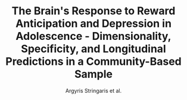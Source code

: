 ---
author: Argyris Stringaris et al.
title: The Brain's Response to Reward Anticipation and Depression in Adolescence - Dimensionality, Specificity, and Longitudinal Predictions in a Community-Based Sample
journal: AMERICAN JOURNAL OF PSYCHIATRY
year: 2015
type: article
doi: 10.1176/appi.ajp.2015.14101298
---
